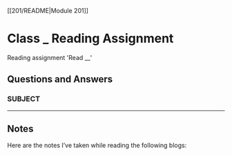 [[201/README|Module 201]]
# Class _ Reading Assignment

Reading assignment 'Read __'

## Questions and Answers

### SUBJECT

---

## Notes

Here are the notes I’ve taken while reading the following blogs:
